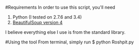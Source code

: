 #Requirements
In order to use this script, you'll need
1. Python (I tested on 2.7.6 and 3.4)
2. [BeautifulSoup version 4](http://www.crummy.com/software/BeautifulSoup/bs4/doc/#installing-beautiful-soup)

I believe everything else I use is from the standard library.

#Using the tool
From terminal, simply run
    $ python Roshpit.py


